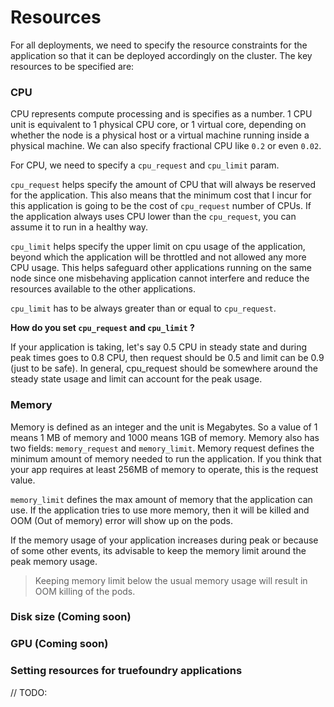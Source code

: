 # Resources

For all deployments, we need to specify the resource constraints for the application so that it can be deployed accordingly 
on the cluster. The key resources to be specified are:

### CPU

CPU represents compute processing and is specifies as a number. 1 CPU unit is equivalent to 1 physical CPU core, or 1 virtual core, depending on whether the node is a physical host or a virtual machine running inside a physical machine.
We can also specify fractional CPU like `0.2` or even `0.02`. 

For CPU, we need to specify a `cpu_request` and `cpu_limit` param. 

`cpu_request` helps specify the amount of CPU that will
always be reserved for the application. This also means that the minimum cost that I incur for this application is going 
to be the cost of `cpu_request` number of CPUs. If the application always uses CPU lower than the `cpu_request`, you can 
assume it to run in a healthy way. 

`cpu_limit` helps specify the upper limit on cpu usage of the application, beyond which the application will be throttled and not allowed any more CPU usage. This helps safeguard other applications running on the same node since one misbehaving
application cannot interfere and reduce the resources available to the other applications. 

`cpu_limit` has to be always greater than or equal to `cpu_request`.

**How do you set `cpu_request` and `cpu_limit` ?**

If your application is taking, let's say 0.5 CPU in steady state and during peak times goes to 0.8 CPU, then request should be 0.5 and limit can be 0.9 (just to be safe). In general, cpu_request should be somewhere around the steady state usage and limit can account for the peak usage.

### Memory

Memory is defined as an integer and the unit is Megabytes. So a value of 1 means 1 MB of memory and 1000 means 1GB of memory.
Memory also has two fields: `memory_request` and `memory_limit`. Memory request defines the minimum amount of memory needed to run the application. If you think that your app requires at least 256MB of memory to operate, this is the request value.

`memory_limit` defines the max amount of memory that the application can use. If the application tries to use more memory, then it will be killed and OOM (Out of memory) error will show up on the pods. 

If the memory usage of your application increases during peak or because of some other events, its advisable to keep the memory limit around the peak memory usage.

> Keeping memory limit below the usual memory usage will result in OOM killing of the pods. 

### Disk size (Coming soon)

### GPU (Coming soon)

### Setting resources for truefoundry applications

// TODO:

